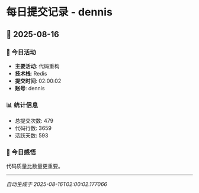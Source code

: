 # 每日提交记录 - dennis

## 📅 2025-08-16

### 🎯 今日活动
- **主要活动**: 代码重构
- **技术栈**: Redis
- **提交时间**: 02:00:02
- **账号**: dennis

### 📊 统计信息
- 总提交次数: 479
- 代码行数: 3659
- 活跃天数: 593

### 💭 今日感悟
代码质量比数量更重要。

---
*自动生成于 2025-08-16T02:00:02.177066*
